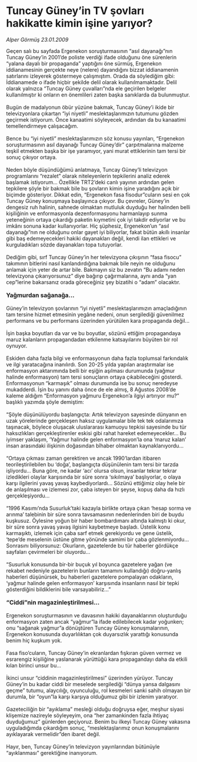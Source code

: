 # Tuncay Güney’in TV şovları hakikatte kimin işine yarıyor?

*Alper Görmüş 23.01.2009*

<div class="taraf_structure_2col_1zq">
<div class="margen_n">



 <p>Geçen salı bu sayfada Ergenekon soruşturmasının “asıl dayanağı”nın Tuncay Güney’in 2001’de poliste verdiği ifade olduğunu öne sürenlerin “yalana dayalı bir propaganda” yaptığını öne sürmüş, Ergenekon iddianamesinin gerçekte neye (nelere) dayandığını bizzat iddianamenin satırlarını izleyerek göstermeye çalışmıştım. Orada da söylediğim gibi: İddianamede o ifade hiçbir şekilde delil olarak kullanılmamaktadır. Delil olarak yalnızca “Tuncay Güney çuvalları”nda ele geçirilen belgeler kullanılmıştır ki onların en önemlileri zaten başka sanıklarda da bulunmuştur. <br/><br/>Bugün de madalyonun öbür yüzüne bakmak, Tuncay Güney’i ikide bir televizyonlara çıkartan “iyi niyetli” meslektaşlarımızın tutumunu gözden geçirmek istiyorum. Önce kanaatimi söyleyecek, ardından da bu kanaatimi temellendirmeye çalışacağım. <br/><br/>Bence bu “iyi niyetli” meslektaşlarımızın söz konusu yayınları, “Ergenekon soruşturmasının asıl dayanağı Tuncay Güney’dir” çarpıtmalarına malzeme teşkil etmekten başka bir işe yaramıyor, yani murat ettiklerinin tam tersi bir sonuç çıkıyor ortaya. <br/><br/>Neden böyle düşündüğümü anlatmaya, Tuncay Güney’li televizyon programlarını “rezalet” olarak niteleyenlerin tepkilerini analiz ederek başlamak istiyorum... Özellikle TRT2’deki canlı yayının ardından gelen tepkilere şöyle bir bakmak bile bu şovların kimin işine yaradığını açık bir biçimde gösteriyor. Dikkat edin, “Ergenekon fasa fisodur”cuların sesi en çok Tuncay Güney konuşmaya başlayınca çıkıyor. Bu çevreler, Güney’in dengesiz ruh halinin, sahnede olmaktan mutluluk duyduğu her halinden belli kişiliğinin ve enformasyonla dezenformasyonu harmanlayıp sunma yeteneğinin ortaya çıkardığı paketin kıymetini çok iyi takdir ediyorlar ve bu imkânı sonuna kadar kullanıyorlar. Hiç şüphesiz, Ergenekon’un “asıl dayanağı”nın ne olduğunu onlar gayet iyi biliyorlar, fakat bütün akıllı insanlar gibi baş edemeyecekleri hakiki dayanakları değil, kendi ilan ettikleri ve kurguladıkları sözde dayanakları topa tutuyorlar. <br/><br/>Dediğim gibi, sırf Tuncay Güney’in her televizyona çıkışının “fasa fisocu” takımının bitlerini nasıl kanlandırdığına bakmak bile neyin ne olduğunu anlamak için yeter de artar bile. Bakmayın siz bu zevatın “Bu adamı neden televizyona çıkarıyorsunuz” diye bağırıp çağırmalarına, aynı anda “yan cep”lerine bakarsanız orada göreceğiniz şey bizatihi o “adam” olacaktır.<b> <br/><br/><font size="3">Yağmurdan sağanağa...</font></b><font size="3"> </font><br/><br/>Güney’in televizyon şovlarının “iyi niyetli” meslektaşlarımızın amaçladığının tam tersine hizmet etmesinin yegâne nedeni, onun sergilediği güvenilmez performans ve bu performans üzerinden yürütülen kara propaganda değil... <br/><br/>İşin başka boyutları da var ve bu boyutlar, sözünü ettiğim propagandaya maruz kalanların propagandadan etkilenme katsayılarını büyüten bir rol oynuyor. <br/><br/>Eskiden daha fazla bilgi ve enformasyonun daha fazla toplumsal farkındalık ve ilgi yaratacağına inanılırdı. Son 20-25 yılda yapılan araştırmalar ise enformasyon aktarımında belli bir eşiğin aşılması durumunda (yağmur halinde enformasyon) tam tersi sonuçların ortaya çıkabileceğini gösterdi. Enformasyonun “karmaşık” olması durumunda ise bu sonuç neredeyse mukadderdi. İşin bu yanını daha önce de ele almış, 8 Ağustos 2008’de kaleme aldığım “Enformasyon yağmuru Ergenekon’a ilgiyi artırıyor mu?” başlıklı yazımda şöyle demiştim: <br/><br/>“Şöyle düşünülüyordu başlangıçta: Artık televizyon sayesinde dünyanın en uzak yörelerinde gerçekleşen haksız uygulamalar bile tek tek odalarımıza taşınacak, böylece oluşacak uluslararası kamuoyu tepkisi sayesinde bu tür haksızlıkları gerçekleştirenler eskisi gibi rahat hareket edemeyecekler... Bu iyimser yaklaşım, ‘Yağmur halinde gelen enformasyon’la ona ‘maruz kalan’ insan arasındaki ilişkinin doğasından bîhaber olmaktan kaynaklanıyordu... <br/><br/>“Ortaya çıkması zaman gerektiren ve ancak 1990’lardan itibaren teorileştirilebilen bu ‘doğa’, başlangıçta düşünülenin tam tersi bir tarzda işliyordu... Buna göre, ne kadar ‘acı’ olursa olsun, insanlar tekrar tekrar izledikleri olaylar karşısında bir süre sonra ‘sıkılmaya’ başlıyorlar, o olaya karşı ilgilerini yavaş yavaş kaybediyorlardı... Sözünü ettiğimiz olay hele bir de anlaşılması ve izlemesi zor, çaba isteyen bir şeyse, kopuş daha da hızlı gerçekleşiyordu... <br/><br/>“1996 Kasımı’nda Susurluk’taki kazayla birlikte ortaya çıkan ‘hesap sorma ve arınma’ talebinin bir süre sonra tavsamasının nedenlerinden biri de buydu kuşkusuz. Öylesine yoğun bir haber bombardımanı altında kalmıştı ki okur, bir süre sonra yavaş yavaş ilgisini kaybetmeye başladı. Üstelik konu karmaşıktı, izlemek için çaba sarf etmek gerekiyordu ve gene üstelik, ‘tepe’de meselenin üstüne gitme yönünde samimi bir çaba gözlenmiyordu... Sonrasını biliyorsunuz: Okurların, gazetelerde bu tür haberler gördükçe sayfaları çevirmeleri bir oluyordu... <br/><br/>“Susurluk konusunda bir-bir buçuk yıl boyunca gazetelere yağan (ve rekabet nedeniyle gazetelerin bunların tamamını kullandığı) doğru-yanlış haberleri düşünürsek, bu haberleri gazetelere pompalayan odakların, ‘yağmur halinde gelen enformasyon’ karşısında insanların nasıl bir tepki gösterdiğini bildiklerini bile varsayabiliriz...”<b> <br/><br/><font size="3">“Ciddi”nin magazinleştirilmesi...</font></b><font size="3"> </font><br/><br/>Ergenekon soruşturmasının ve davasının hakiki dayanaklarının oluşturduğu enformasyon zaten ancak “yağmur”la ifade edilebilecek kadar yoğunken; onu “sağanak yağmur”a dönüştüren Tuncay Güney konuşmalarının, Ergenekon konusunda duyarlılıktan çok duyarsızlık yarattığı konusunda benim hiç kuşkum yok. <br/><br/>Fasa fiso’cuların, Tuncay Güney’in ekranlardan fışkıran güven vermez ve esrarengiz kişiliğine yaslanarak yürüttüğü kara propagandayı daha da etkili kılan birinci unsur bu... <br/><br/>İkinci unsur “ciddinin magazinleştirilmesi” üzerinden yürüyor. Tuncay Güney’in bu kadar ciddi bir meselede sergilediği “dünya yansa dalgasını geçme” tutumu, alaycılığı, oyunculuğu, rol kesmeleri sanki sahih olmayan bir durumla, bir “oyun”la karşı karşıya olduğumuz gibi bir izlenim yaratıyor. <br/><br/>Gazeteciliğin bir “ayıklama” mesleği olduğu doğruysa eğer, meşhur siyasi klişemize nazireyle söyleyeyim, ona “her zamankinden fazla ihtiyaç duyduğumuz” günlerden geçiyoruz. Benim bu ilkeyi Tuncay Güney vakasına uyguladığımda çıkardığım sonuç, “meslektaşlarımız onun konuşmalarını ayıklayarak vermelidir”den ibaret değil. <br/><br/>Hayır, ben, Tuncay Güney’in televizyon yayınlarından bütünüyle “ayıklanması” gerektiğine inanıyorum.</p>

<br/>


<div id="taraf_not">
</div>

</div>


</div>
